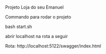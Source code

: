 Projeto Loja do seu Emanuel

Commando para rodar o projeto 

bash start.sh

abrir localhost na rota a seguir

Rota: http://localhost:5122/swagger/index.html